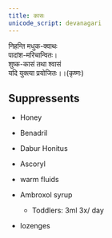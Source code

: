 ```yaml
---
title: कासः
unicode_script: devanagari
---
```


निहन्ति मधुक-क्वाथः  
पादांश-मरिचान्वितः।  
शुष्क-कासं तथा श्वासं  
यदि युक्त्या प्रयोजितः।।(कृष्णः)

## Suppressents
- Honey
- Benadril
- Dabur Honitus
- Ascoryl
- warm fluids
- Ambroxol syrup
  - Toddlers: 3ml 3x/ day

- lozenges

